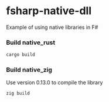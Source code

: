# fsharp-native-dll

Example of using native libraries in F#

### Build native_rust

```sh
cargo build
```

### Build native_zig

Use version 0.13.0 to compile the library

```sh
zig build
```
